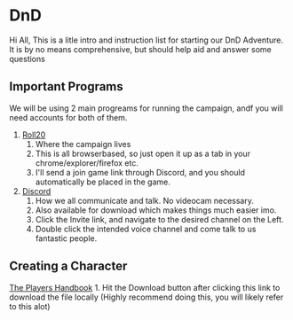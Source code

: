 # DnD

Hi All,
This is a litle intro and instruction list for starting our DnD Adventure.  It is by no means comprehensive, but should help aid and answer some questions

## Important Programs

We will be using 2 main progreams for running the campaign, andf you will need accounts for both of them. 
1. [Roll20](https://roll20.net/welcome)
    1. Where the campaign lives
    2. This is all browserbased, so just open it up as a tab in your chrome/explorer/firefox etc. 
    3. I'll send a join game link through Discord, and you should automatically be placed in the game.
2. [Discord](https://discord.com/)
    1. How we all communicate and talk. No videocam necessary.
    2. Also available for download which makes things much easier imo. 
    4. Click the Invite link, and navigate to the desired channel on the Left. 
    5. Double click the intended voice channel and come talk to us fantastic people. 

## Creating a Character

[The Players Handbook](https://github.com/OminousFalcon/DnD/blob/main/Player's%20Handbook.eng.pdf)
           1. Hit the Download button after clicking this link to download the file locally (Highly recommend doing this, you will likely refer to this alot)
